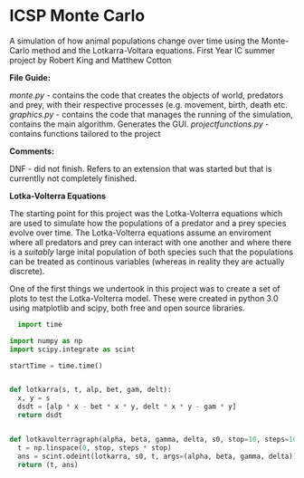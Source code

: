 # ICSP Monte Carlo
A simulation of how animal populations change over time using the Monte-Carlo method and the Lotkarra-Voltara equations. First Year IC summer project by Robert King and Matthew Cotton

**File Guide:**

  *monte.py*  -  contains the code that creates the objects of world, predators and prey, with their respective processes (e.g. movement, birth, death etc.
  *graphics.py*  -  contains the code that manages the running of the simulation, contains the main algorithm. Generates the GUI.
  *projectfunctions.py*  -  contains functions tailored to the project 
  
  **Comments:**
  
  DNF - did not finish. Refers to an extension that was started but that is currentlly not completely finished.



**Lotka-Volterra Equations**

  The starting point for this project was the Lotka-Volterra equations which are used to simulate how the populations of a predator and a prey species evolve over time. The Lotka-Volterra equations assume an enviroment where all predators and prey can interact with one another and where there is a *suitably* large inital population of both species such that the populations can be treated as continous variables (whereas in reality they are actually discrete). 
 
  One of the first things we undertook in this project was to create a set of plots to test the Lotka-Volterra model. These were created in python 3.0 using matplotlib and scipy, both free and open source libraries.
  
  
  ```python
    import time

import numpy as np
import scipy.integrate as scint

startTime = time.time()


def lotkarra(s, t, alp, bet, gam, delt):
    x, y = s
    dsdt = [alp * x - bet * x * y, delt * x * y - gam * y]
    return dsdt


def lotkavolterragraph(alpha, beta, gamma, delta, s0, stop=10, steps=10):
    t = np.linspace(0, stop, steps * stop)
    ans = scint.odeint(lotkarra, s0, t, args=(alpha, beta, gamma, delta))
    return (t, ans)
  ```
